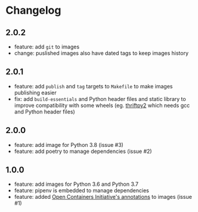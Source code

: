 # Changelog

## 2.0.2

- feature: add `git` to images
- change: puslished images also have dated tags to keep images history

## 2.0.1

- feature: add `publish` and `tag` targets to `Makefile` to make images publishing easier
- fix: add `build-essentials` and Python header files and static library to improve compatibility with some wheels (eg. [thriftpy2](https://github.com/Thriftpy/thriftpy2) which needs gcc and Python header files)

## 2.0.0

- feature: add image for Python 3.8 (issue #3)
- feature: add poetry to manage dependencies (issue #2)

## 1.0.0

- feature: add images for Python 3.6 and Python 3.7
- feature: pipenv is embedded to manage dependencies
- feature: added [Open Containers Initiative's annotations](https://github.com/opencontainers/image-spec/blob/bd4f8fcb0979a663d8b97a1d4d9b030b3d2ca1fa/annotations.md) to images (issue #1)

